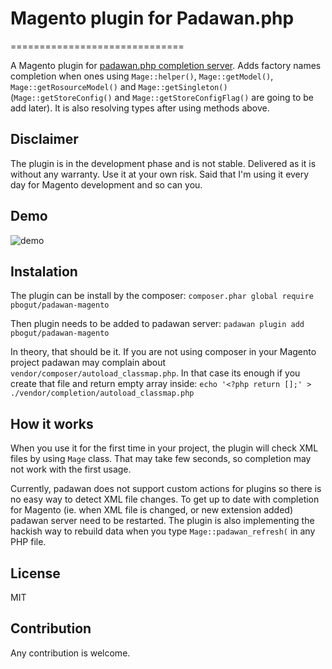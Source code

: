 # Magento plugin for Padawan.php
==============================

A Magento plugin for [padawan.php completion server](https://github.com/mkusher/padawan.php).
Adds factory names completion when ones using `Mage::helper()`,
`Mage::getModel()`, `Mage::getRosourceModel()` and `Mage::getSingleton()`
(`Mage::getStoreConfig()` and `Mage::getStoreConfigFlag()` are going to be add later).
It is also resolving types after using methods above.

## Disclaimer

The plugin is in the development phase and is not stable. Delivered as it is
without any warranty. Use it at your own risk. Said that I'm using it every
day for Magento development and so can you.

## Demo
![demo](https://raw.githubusercontent.com/pbogut/padawan.php-magento/master/demo.gif)

## Instalation

The plugin can be install by the composer:
`composer.phar global require pbogut/padawan-magento`

Then plugin needs to be added to padawan server:
`padawan plugin add pbogut/padawan-magento`

In theory, that should be it. If you are not using composer in your Magento
project padawan may complain about `vendor/composer/autoload_classmap.php`.
In that case its enough if you create that file and return empty array inside:
`echo '<?php return [];' > ./vendor/completion/autoload_classmap.php`

## How it works

When you use it for the first time in your project, the plugin will check XML files
by using `Mage` class. That may take few seconds, so completion may not work
with the first usage.

Currently, padawan does not support custom actions for plugins so there is no
easy way to detect XML file changes. To get up to date with completion for
Magento (ie. when XML file is changed, or new extension added) padawan
server need to be restarted. The plugin is also implementing the hackish way to
rebuild data when you type `Mage::padawan_refresh(` in any PHP file.

## License
MIT

## Contribution
Any contribution is welcome.

